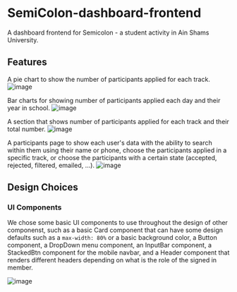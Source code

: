 # SemiColon-dashboard-frontend
A dashboard frontend for Semicolon - a student activity in Ain Shams University.
## Features
A pie chart to show the number of participants applied for each track.
![image](https://github.com/Deadreyo/SemiColon-dashboard-frontend/assets/71796506/88740389-5efe-4bc8-b2b4-54c63a9deef4)

Bar charts for showing number of participants applied each day and their year in school.
![image](https://github.com/Deadreyo/SemiColon-dashboard-frontend/assets/71796506/6790ffab-a679-4332-acc9-22f350675eb6)

A section that shows number of participants applied for each track and their total number.
![image](https://github.com/Deadreyo/SemiColon-dashboard-frontend/assets/71796506/8bd195e0-9cb9-48fe-b568-3e61e8f5922c)

A participants page to show each user's data with the ability to search within them using their name or phone, choose the participants applied in a specific track, or choose the participants with a certain state (accepted, rejected, filtered, emailed, ...).
![image](https://github.com/Deadreyo/SemiColon-dashboard-frontend/assets/71796506/f2d804c9-5aec-4d5f-9674-b7d723c42539)

## Design Choices

### UI Components
We chose some basic UI components to use throughout the design of other componenst, such as a basic Card component that can have some design defaults such as a ```max-width: 80%``` or a basic background color, a 
Button component, a DropDown menu component, an InputBar component, a StackedBtn component for the mobile navbar, and a Header component that renders different headers depending on what is the role of the signed in member.

![image](https://github.com/Deadreyo/SemiColon-dashboard-frontend/assets/71796506/87c69b23-08f9-4759-bf88-96fe8d8104ef)

